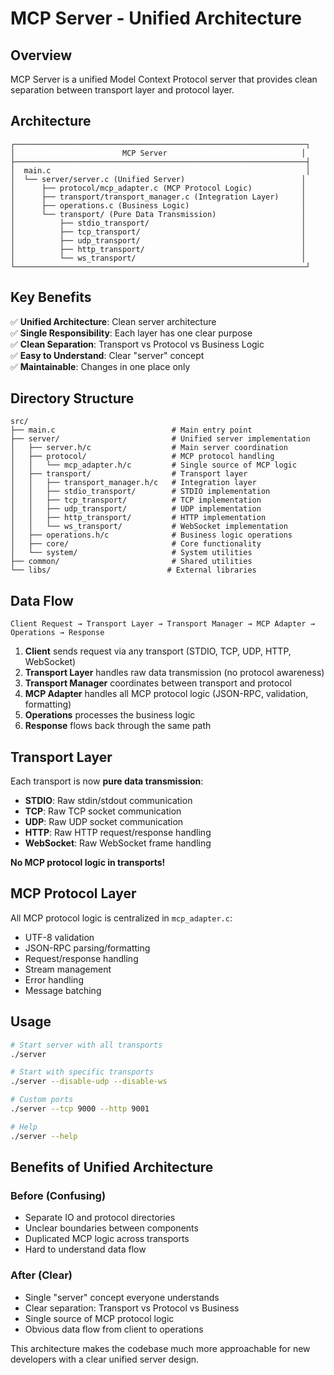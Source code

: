 # MCP Server - Unified Architecture

## Overview

MCP Server is a unified Model Context Protocol server that provides clean separation between transport layer and protocol layer.

## Architecture

```
┌─────────────────────────────────────────────────────────────────┐
│                        MCP Server                              │
├─────────────────────────────────────────────────────────────────┤
│  main.c                                                         │
│  └── server/server.c (Unified Server)                          │
│      ├── protocol/mcp_adapter.c (MCP Protocol Logic)           │
│      ├── transport/transport_manager.c (Integration Layer)     │
│      ├── operations.c (Business Logic)                         │
│      └── transport/ (Pure Data Transmission)                   │
│          ├── stdio_transport/                                  │
│          ├── tcp_transport/                                    │
│          ├── udp_transport/                                    │
│          ├── http_transport/                                   │
│          └── ws_transport/                                     │
└─────────────────────────────────────────────────────────────────┘
```

## Key Benefits

✅ **Unified Architecture**: Clean server architecture  
✅ **Single Responsibility**: Each layer has one clear purpose  
✅ **Clean Separation**: Transport vs Protocol vs Business Logic  
✅ **Easy to Understand**: Clear "server" concept  
✅ **Maintainable**: Changes in one place only  

## Directory Structure

```
src/
├── main.c                          # Main entry point
├── server/                         # Unified server implementation
│   ├── server.h/c                  # Main server coordination
│   ├── protocol/                   # MCP protocol handling
│   │   └── mcp_adapter.h/c         # Single source of MCP logic
│   ├── transport/                  # Transport layer
│   │   ├── transport_manager.h/c   # Integration layer
│   │   ├── stdio_transport/        # STDIO implementation
│   │   ├── tcp_transport/          # TCP implementation
│   │   ├── udp_transport/          # UDP implementation
│   │   ├── http_transport/         # HTTP implementation
│   │   └── ws_transport/           # WebSocket implementation
│   ├── operations.h/c              # Business logic operations
│   ├── core/                       # Core functionality
│   └── system/                     # System utilities
├── common/                         # Shared utilities
└── libs/                          # External libraries
```

## Data Flow

```
Client Request → Transport Layer → Transport Manager → MCP Adapter → Operations → Response
```

1. **Client** sends request via any transport (STDIO, TCP, UDP, HTTP, WebSocket)
2. **Transport Layer** handles raw data transmission (no protocol awareness)
3. **Transport Manager** coordinates between transport and protocol
4. **MCP Adapter** handles all MCP protocol logic (JSON-RPC, validation, formatting)
5. **Operations** processes the business logic
6. **Response** flows back through the same path

## Transport Layer

Each transport is now **pure data transmission**:

- **STDIO**: Raw stdin/stdout communication
- **TCP**: Raw TCP socket communication  
- **UDP**: Raw UDP socket communication
- **HTTP**: Raw HTTP request/response handling
- **WebSocket**: Raw WebSocket frame handling

**No MCP protocol logic in transports!**

## MCP Protocol Layer

All MCP protocol logic is centralized in `mcp_adapter.c`:

- UTF-8 validation
- JSON-RPC parsing/formatting
- Request/response handling
- Stream management
- Error handling
- Message batching

## Usage

```bash
# Start server with all transports
./server

# Start with specific transports
./server --disable-udp --disable-ws

# Custom ports
./server --tcp 9000 --http 9001

# Help
./server --help
```

## Benefits of Unified Architecture

### Before (Confusing)
- Separate IO and protocol directories
- Unclear boundaries between components
- Duplicated MCP logic across transports
- Hard to understand data flow

### After (Clear)
- Single "server" concept everyone understands
- Clear separation: Transport vs Protocol vs Business
- Single source of MCP protocol logic
- Obvious data flow from client to operations

This architecture makes the codebase much more approachable for new developers with a clear unified server design.